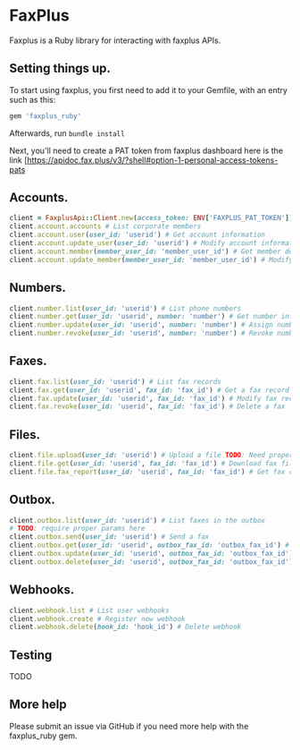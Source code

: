 # FaxPlus

Faxplus is a Ruby library for interacting with faxplus APIs.

## Setting things up.
To start using faxplus, you first need to add it to your Gemfile, with an entry such as this:

```ruby
gem 'faxplus_ruby'
```

Afterwards, run `bundle install` 

Next, you'll need to create a PAT token from faxplus dashboard here is the link [https://apidoc.fax.plus/v3/?shell#option-1-personal-access-tokens-pats

## Accounts.

```ruby
client = FaxplusApi::Client.new(access_token: ENV['FAXPLUS_PAT_TOKEN'])
client.account.accounts # List corporate members
client.account.user(user_id: 'userid') # Get account information
client.account.update_user(user_id: 'userid') # Modify account information
client.account.member(member_user_id: 'member_user_id') # Get member details
client.account.update_member(member_user_id: 'member_user_id') # Modify member details
```

## Numbers.

```ruby
client.number.list(user_id: 'userid') # List phone numbers
client.number.get(user_id: 'userid', number: 'number') # Get number information
client.number.update(user_id: 'userid', number: 'number') # Assign number
client.number.revoke(user_id: 'userid', number: 'number') # Revoke number
```
## Faxes.

```ruby
client.fax.list(user_id: 'userid') # List fax records
client.fax.get(user_id: 'userid', fax_id: 'fax_id') # Get a fax record
client.fax.update(user_id: 'userid', fax_id: 'fax_id') # Modify fax record
client.fax.revoke(user_id: 'userid', fax_id: 'fax_id') # Delete a fax
```
## Files.

```ruby
client.file.upload(user_id: 'userid') # Upload a file TODO: Need proper params how to send file
client.file.get(user_id: 'userid', fax_id: 'fax_id') # Download fax file
client.file.fax_report(user_id: 'userid', fax_id: 'fax_id') # Get fax confirmation report
```
## Outbox.

```ruby
client.outbox.list(user_id: 'userid') # List faxes in the outbox
# TODO: require proper params here
client.outbox.send(user_id: 'userid') # Send a fax 
client.outbox.get(user_id: 'userid', outbox_fax_id: 'outbox_fax_id') # List outgoing faxes
client.outbox.update(user_id: 'userid', outbox_fax_id: 'outbox_fax_id') # Delete an outgoing fax
client.outbox.delete(user_id: 'userid', outbox_fax_id: 'outbox_fax_id') # Modify an outgoing fax
```
## Webhooks.

```ruby
client.webhook.list # List user webhooks
client.webhook.create # Register new webhook
client.webhook.delete(hook_id: 'hook_id') # Delete webhook
```

## Testing
TODO

## More help
Please submit an issue via GitHub if you need more help with the faxplus_ruby gem.
